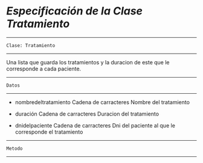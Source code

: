 
# ***Especificación de la Clase Tratamiento***

---
	Clase: Tratamiento 
---
Una lista que guarda los tratamientos y la duracion de este que le corresponde a cada paciente.

---
	Datos 
---
* nombredeltratamiento		Cadena de carracteres		Nombre del tratamiento

*	duración		Cadena de carracteres	Duracion del tratamiento 

* dnidelpaciente		Cadena de carracteres		Dni del paciente al que le corresponde el tratamiento

---
	Metodo 
---
